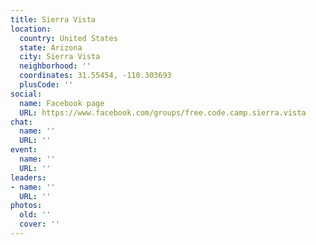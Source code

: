 ```yaml
---
title: Sierra Vista
location:
  country: United States
  state: Arizona
  city: Sierra Vista
  neighborhood: ''
  coordinates: 31.55454, -110.303693
  plusCode: ''
social:
  name: Facebook page
  URL: https://www.facebook.com/groups/free.code.camp.sierra.vista
chat:
  name: ''
  URL: ''
event:
  name: ''
  URL: ''
leaders:
- name: ''
  URL: ''
photos:
  old: ''
  cover: ''
---
```

